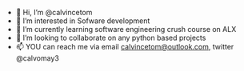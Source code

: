 - 👋 Hi, I’m @calvincetom
- 👀 I’m interested in Sofware development
- 🌱 I’m currently learning software engineering crush course on ALX
- 💞️ I’m looking to collaborate on any python based projects
- 📫 YOU can reach me via email calvincetom@outlook.com, twitter @calvomay3

<!---
calvincetom/calvincetom is a ✨ special ✨ repository because its `README.md` (this file) appears on your GitHub profile.
You can click the Preview link to take a look at your changes.
--->
